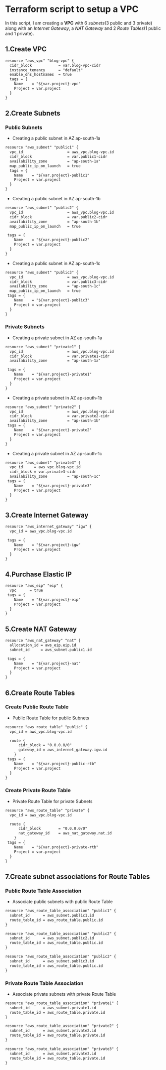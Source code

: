 # Terraform script to setup a VPC
In this script, I am creating a **VPC** with 6 *subnets*(3 public and 3 private) along with an *Internet Gateway*, a *NAT Gateway* and 2 *Route Tables*(1 public and 1 private).
## 1.Create VPC
```html
resource "aws_vpc" "blog-vpc" {
  cidr_block            = var.blog-vpc-cidr
  instance_tenancy      = "default"
  enable_dns_hostnames  = true
  tags = {
    Name    = "${var.project}-vpc"
    Project = var.project
  }
}
```
## 2.Create Subnets
### Public Subnets
- Creating a public subnet in AZ ap-south-1a

```html
resource "aws_subnet" "public1" {
  vpc_id                    = aws_vpc.blog-vpc.id
  cidr_block                = var.public1-cidr
  availability_zone         = "ap-south-1a"
  map_public_ip_on_launch   = true
  tags = {
    Name    = "${var.project}-public1"
    Project = var.project
  }
}
```
- Creating a public subnet in AZ ap-south-1b

```html
resource "aws_subnet" "public2" {
  vpc_id                    = aws_vpc.blog-vpc.id
  cidr_block                = var.public2-cidr
  availability_zone         = "ap-south-1b"
  map_public_ip_on_launch   = true

 tags = {
    Name    = "${var.project}-public2"
    Project = var.project
  }
}
```
- Creating a public subnet in AZ ap-south-1c

```html
resource "aws_subnet" "public3" {
  vpc_id                    = aws_vpc.blog-vpc.id
  cidr_block                = var.public3-cidr
  availability_zone         = "ap-south-1c"
  map_public_ip_on_launch   = true
 tags = {
    Name    = "${var.project}-public3"
    Project = var.project
  }
}
```
### Private Subnets
- Creating a private subnet in AZ ap-south-1a

```html
resource "aws_subnet" "private1" {
  vpc_id                    = aws_vpc.blog-vpc.id
  cidr_block                = var.private1-cidr
  availability_zone         = "ap-south-1a"

 tags = {
    Name    = "${var.project}-private1"
    Project = var.project
  }
}
```
- Creating a private subnet in AZ ap-south-1b

```html
resource "aws_subnet" "private2" {
  vpc_id                    = aws_vpc.blog-vpc.id
  cidr_block                = var.private2-cidr
  availability_zone         = "ap-south-1b"
 tags = {
    Name    = "${var.project}-private2"
    Project = var.project
  }
}
```
- Creating a private subnet in AZ ap-south-1c

```html
resource "aws_subnet" "private3" {
  vpc_id     = aws_vpc.blog-vpc.id
  cidr_block = var.private3-cidr
  availability_zone         = "ap-south-1c"
 tags = {
    Name    = "${var.project}-private3"
    Project = var.project
  }
}
```
## 3.Create Internet Gateway

```html
resource "aws_internet_gateway" "igw" {
  vpc_id = aws_vpc.blog-vpc.id

 tags = {
    Name    = "${var.project}-igw"
    Project = var.project
  }
}
```
## 4.Purchase Elastic IP
```html
resource "aws_eip" "eip" {
  vpc      = true
 tags = {
    Name    = "${var.project}-eip"
    Project = var.project
  }
}
```
## 5.Create NAT Gateway
```html
resource "aws_nat_gateway" "nat" {
  allocation_id = aws_eip.eip.id
  subnet_id     = aws_subnet.public1.id

 tags = {
    Name    = "${var.project}-nat"
    Project = var.project
  }
}
```
## 6.Create Route Tables
### Create Public Route Table

- Public Route Table for public Subnets

```html
resource "aws_route_table" "public" {
  vpc_id = aws_vpc.blog-vpc.id

  route {
      cidr_block = "0.0.0.0/0"
      gateway_id = aws_internet_gateway.igw.id
    }
 tags = {
    Name    = "${var.project}-public-rtb"
    Project = var.project
  }
}
```
### Create Private Route Table
- Private Route Table for private Subnets


```html
resource "aws_route_table" "private" {
  vpc_id = aws_vpc.blog-vpc.id

  route {
      cidr_block        = "0.0.0.0/0"
      nat_gateway_id    = aws_nat_gateway.nat.id
    }
 tags = {
    Name    = "${var.project}-private-rtb"
    Project = var.project
  }
}
```
## 7.Create subnet associations for Route Tables
### Public Route Table Association

- Associate public subnets with public Route Table

```html
resource "aws_route_table_association" "public1" {
  subnet_id      = aws_subnet.public1.id
  route_table_id = aws_route_table.public.id
}

resource "aws_route_table_association" "public2" {
  subnet_id      = aws_subnet.public2.id
  route_table_id = aws_route_table.public.id
}

resource "aws_route_table_association" "public3" {
  subnet_id      = aws_subnet.public3.id
  route_table_id = aws_route_table.public.id
}
```
### Private Route Table Association

- Associate private subnets with private Route Table

```html
resource "aws_route_table_association" "private1" {
  subnet_id      = aws_subnet.private1.id
  route_table_id = aws_route_table.private.id
}

resource "aws_route_table_association" "private2" {
  subnet_id      = aws_subnet.private2.id
  route_table_id = aws_route_table.private.id
}

resource "aws_route_table_association" "private3" {
  subnet_id      = aws_subnet.private3.id
  route_table_id = aws_route_table.private.id
}
```
